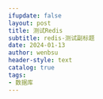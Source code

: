 ```yaml
---
ifupdate: false
layout: post
title: 测试Redis
subtitle: redis-测试副标题
date: 2024-01-13
author: wenbsu
header-style: text
catalog: true
tags:
- 数据库
---
```



